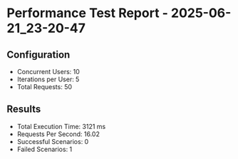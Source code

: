 # Performance Test Report - 2025-06-21_23-20-47

## Configuration
- Concurrent Users: 10
- Iterations per User: 5
- Total Requests: 50

## Results
- Total Execution Time: 3121 ms
- Requests Per Second: 16.02
- Successful Scenarios: 0
- Failed Scenarios: 1
